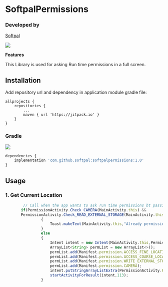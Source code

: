 # SoftpalPermissions


### Developed by
[Softpal](https://www.github.com/softpal)

[![](https://jitpack.io/v/softpal/LocationUtils.svg)](https://jitpack.io/#softpal/LocationUtils)

**Features**

This Library is used for asking Run time permissions in a full screen.

## Installation

Add repository url and dependency in application module gradle file:
  
	allprojects {
		repositories {
			...
			maven { url 'https://jitpack.io' }
		}
	}

### Gradle
[![](https://jitpack.io/v/softpal/LocationUtils.svg)](https://jitpack.io/#softpal/LocationUtils)
```javascript
dependencies {
    implementation 'com.github.softpal:softpalpermissions:1.0'
}
```

## Usage

### 1. Get Current Location

```javascript
        // Call when the app wants to ask run time permissions bt passing required permissions through intent.
       if(PermissionActivity.Check_CAMERA(MainActivity.this) &&
       PermissionActivity.Check_READ_EXTERNAL_STORAGE(MainActivity.this) && PermissionActivity.Check_WRITE_EXTERNAL_STORAGE(MainActivity.this))
				{
					Toast.makeText(MainActivity.this,"Already permissions are granted.",Toast.LENGTH_SHORT).show();
				}
				else
				{
					Intent intent = new Intent(MainActivity.this,PermissionActivity.class);
					ArrayList<String> permList = new ArrayList<>();
					permList.add(Manifest.permission.ACCESS_FINE_LOCATION);
					permList.add(Manifest.permission.ACCESS_COARSE_LOCATION);
					permList.add(Manifest.permission.WRITE_EXTERNAL_STORAGE);
					permList.add(Manifest.permission.CAMERA);
					intent.putStringArrayListExtra(PermissionActivity.PERMISSION_LIST,permList);
					startActivityForResult(intent,113);
				}
```
